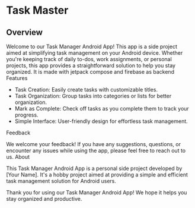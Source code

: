 # Task Master

## Overview

Welcome to our Task Manager Android App! This app is a side project aimed at simplifying task management on your Android device. Whether you're keeping track of daily to-dos, work assignments, or personal projects, this app provides a straightforward solution to help you stay organized.
It is made with jetpack compose and firebase as backend 
Features

- Task Creation: Easily create tasks with customizable titles.
- Task Organization: Group tasks into categories or lists for better organization.
- Mark as Complete: Check off tasks as you complete them to track your progress.
- Simple Interface: User-friendly design for effortless task management.



Feedback

We welcome your feedback! If you have any suggestions, questions, or encounter any issues while using the app, please feel free to reach out to us.
About

This Task Manager Android App is a personal side project developed by [Your Name]. It's a hobby project aimed at providing a simple and efficient task management solution for Android users.

Thank you for using our Task Manager Android App! We hope it helps you stay organized and productive.
